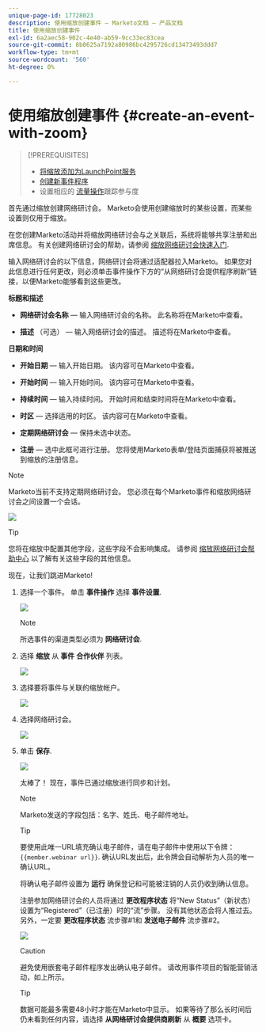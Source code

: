 ```yaml
---
unique-page-id: 17728023
description: 使用缩放创建事件 — Marketo文档 — 产品文档
title: 使用缩放创建事件
exl-id: 6a2aec58-902c-4e40-ab59-9cc33ec83cea
source-git-commit: 8b0625a7192a80986bc4295726cd13473493ddd7
workflow-type: tm+mt
source-wordcount: '560'
ht-degree: 0%

---
```


# 使用缩放创建事件 {#create-an-event-with-zoom}

>[!PREREQUISITES]
>
>* [将缩放添加为LaunchPoint服务](/help/marketo/product-docs/administration/additional-integrations/add-zoom-as-a-launchpoint-service.md)
>* [创建新事件程序](/help/marketo/product-docs/demand-generation/events/understanding-events/create-a-new-event-program.md)
>* 设置相应的 [流量操作](/help/marketo/product-docs/core-marketo-concepts/smart-campaigns/flow-actions/add-a-flow-step-to-a-smart-campaign.md)跟踪参与度


首先通过缩放创建网络研讨会。 Marketo会使用创建缩放时的某些设置，而某些设置则仅用于缩放。

在您创建Marketo活动并将缩放网络研讨会与之关联后，系统将能够共享注册和出席信息。 有关创建网络研讨会的帮助，请参阅  [缩放网络研讨会快速入门](https://support.zoom.us/hc/en-us/articles/200917029-Getting-Started-With-Webinar).

输入网络研讨会的以下信息，网络研讨会将通过适配器拉入Marketo。 如果您对此信息进行任何更改，则必须单击事件操作下方的“从网络研讨会提供程序刷新”链接，以便Marketo能够看到这些更改。

**标题和描述**

* **网络研讨会名称**  — 输入网络研讨会的名称。 此名称将在Marketo中查看。

* **描述** （可选） — 输入网络研讨会的描述。 描述将在Marketo中查看。

**日期和时间**

* **开始日期**  — 输入开始日期。 该内容可在Marketo中查看。

* **开始时间**  — 输入开始时间。 该内容可在Marketo中查看。

* **持续时间**  — 输入持续时间。 开始时间和结束时间将在Marketo中查看。

* **时区**  — 选择适用的时区。 该内容可在Marketo中查看。

* **定期网络研讨会** — 保持未选中状态。

* **注册**  — 选中此框可进行注册。 您将使用Marketo表单/登陆页面捕获将被推送到缩放的注册信息。

>[!NOTE]
>
>Marketo当前不支持定期网络研讨会。 您必须在每个Marketo事件和缩放网络研讨会之间设置一个会话。

![](assets/overview2.png)

>[!TIP]
>
>您将在缩放中配置其他字段，这些字段不会影响集成。 请参阅 [缩放网络研讨会帮助中心](https://support.zoom.us/hc/en-us/sections/200324965-Video-Webinar) 以了解有关这些字段的其他信息。

现在，让我们跳进Marketo!

1. 选择一个事件。 单击 **事件操作** 选择 **事件设置**.

   ![](assets/image2015-5-14-14-3a53-3a10-1.png)

   >[!NOTE]
   >
   >所选事件的渠道类型必须为 **网络研讨会**.

1. 选择 **缩放** 从 **事件** **合作伙伴** 列表。

   ![](assets/eventsettings1.png)

1. 选择要将事件与关联的缩放帐户。

   ![](assets/selectaccount.png)

1. 选择网络研讨会。

   ![](assets/selectevent.png)

1. 单击 **保存**.

   ![](assets/eventsettingssave.png)

   太棒了！ 现在，事件已通过缩放进行同步和计划。

   >[!NOTE]
   >
   >Marketo发送的字段包括：名字、姓氏、电子邮件地址。

   >[!TIP]
   >
   >要使用此唯一URL填充确认电子邮件，请在电子邮件中使用以下令牌： `{{member.webinar url}}`. 确认URL发出后，此令牌会自动解析为人员的唯一确认URL。
   >
   >将确认电子邮件设置为 **运行** 确保登记和可能被注销的人员仍收到确认信息。

   注册参加网络研讨会的人员将通过 **更改程序状态** 将“New Status”（新状态）设置为“Registered”（已注册）时的“流”步骤。 没有其他状态会将人推过去。 另外，一定要 **更改程序状态** 流步骤#1和 **发送电子邮件** 流步骤#2。

   ![](assets/goto-webinar-1.png)

   >[!CAUTION]
   >
   >避免使用嵌套电子邮件程序发出确认电子邮件。 请改用事件项目的智能营销活动，如上所示。

   >[!TIP]
   >
   >数据可能最多需要48小时才能在Marketo中显示。 如果等待了那么长时间后仍未看到任何内容，请选择 **从网络研讨会提供商刷新** 从 **概要** 选项卡。
